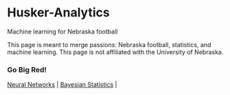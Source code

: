 # Husker-Analytics
Machine learning for Nebraska football

This page is meant to merge passions: Nebraska football, statistics, and machine learning. This page is not affiliated with the University of Nebraska.

### Go Big Red!

[Neural Networks](NeuralNet.md)  |  [Bayesian Statistics](HierarchicalBayes.md)  |  
